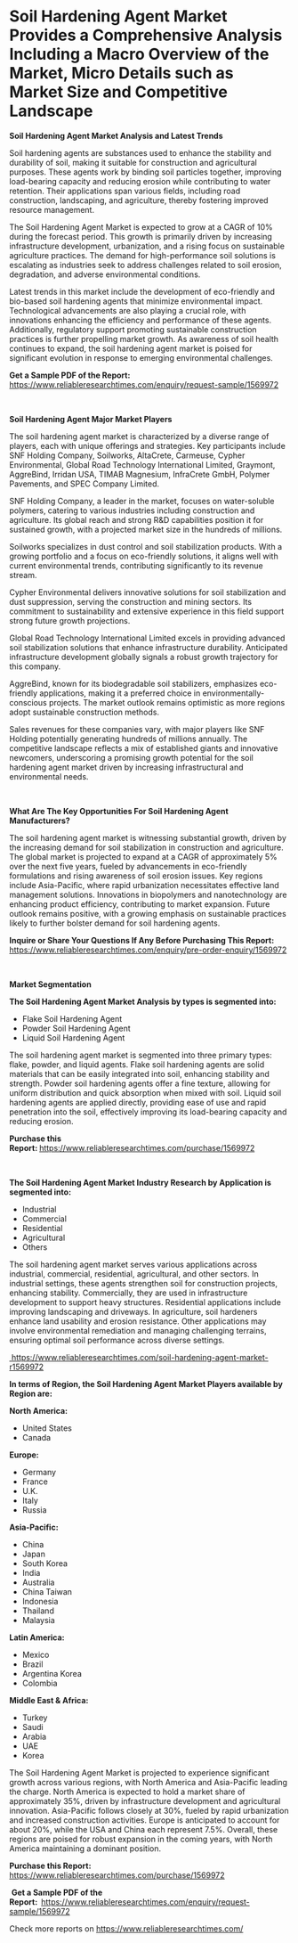 <p><h1>Soil Hardening Agent Market Provides a Comprehensive Analysis Including a Macro Overview of the Market, Micro Details such as Market Size and Competitive Landscape</h1></p><p><strong>Soil Hardening Agent Market Analysis and Latest Trends</strong></p>
<p><p>Soil hardening agents are substances used to enhance the stability and durability of soil, making it suitable for construction and agricultural purposes. These agents work by binding soil particles together, improving load-bearing capacity and reducing erosion while contributing to water retention. Their applications span various fields, including road construction, landscaping, and agriculture, thereby fostering improved resource management.</p><p>The Soil Hardening Agent Market is expected to grow at a CAGR of 10% during the forecast period. This growth is primarily driven by increasing infrastructure development, urbanization, and a rising focus on sustainable agriculture practices. The demand for high-performance soil solutions is escalating as industries seek to address challenges related to soil erosion, degradation, and adverse environmental conditions.</p><p>Latest trends in this market include the development of eco-friendly and bio-based soil hardening agents that minimize environmental impact. Technological advancements are also playing a crucial role, with innovations enhancing the efficiency and performance of these agents. Additionally, regulatory support promoting sustainable construction practices is further propelling market growth. As awareness of soil health continues to expand, the soil hardening agent market is poised for significant evolution in response to emerging environmental challenges.</p></p>
<p><strong>Get a Sample PDF of the Report:&nbsp;</strong> <a href="https://www.reliableresearchtimes.com/enquiry/request-sample/1569972?utm_campaign=3219&utm_medium=2&utm_source=Github&utm_content=ia&utm_term=25032025&utm_id=soil-hardening-agent">https://www.reliableresearchtimes.com/enquiry/request-sample/1569972</a></p>
<p>&nbsp;</p>
<p><strong>Soil Hardening Agent Major Market Players</strong></p>
<p><p>The soil hardening agent market is characterized by a diverse range of players, each with unique offerings and strategies. Key participants include SNF Holding Company, Soilworks, AltaCrete, Carmeuse, Cypher Environmental, Global Road Technology International Limited, Graymont, AggreBind, Irridan USA, TIMAB Magnesium, InfraCrete GmbH, Polymer Pavements, and SPEC Company Limited.</p><p>SNF Holding Company, a leader in the market, focuses on water-soluble polymers, catering to various industries including construction and agriculture. Its global reach and strong R&D capabilities position it for sustained growth, with a projected market size in the hundreds of millions.</p><p>Soilworks specializes in dust control and soil stabilization products. With a growing portfolio and a focus on eco-friendly solutions, it aligns well with current environmental trends, contributing significantly to its revenue stream.</p><p>Cypher Environmental delivers innovative solutions for soil stabilization and dust suppression, serving the construction and mining sectors. Its commitment to sustainability and extensive experience in this field support strong future growth projections.</p><p>Global Road Technology International Limited excels in providing advanced soil stabilization solutions that enhance infrastructure durability. Anticipated infrastructure development globally signals a robust growth trajectory for this company.</p><p>AggreBind, known for its biodegradable soil stabilizers, emphasizes eco-friendly applications, making it a preferred choice in environmentally-conscious projects. The market outlook remains optimistic as more regions adopt sustainable construction methods.</p><p>Sales revenues for these companies vary, with major players like SNF Holding potentially generating hundreds of millions annually. The competitive landscape reflects a mix of established giants and innovative newcomers, underscoring a promising growth potential for the soil hardening agent market driven by increasing infrastructural and environmental needs.</p></p>
<p>&nbsp;</p>
<p><strong>What Are The Key Opportunities For Soil Hardening Agent Manufacturers?</strong></p>
<p><p>The soil hardening agent market is witnessing substantial growth, driven by the increasing demand for soil stabilization in construction and agriculture. The global market is projected to expand at a CAGR of approximately 5% over the next five years, fueled by advancements in eco-friendly formulations and rising awareness of soil erosion issues. Key regions include Asia-Pacific, where rapid urbanization necessitates effective land management solutions. Innovations in biopolymers and nanotechnology are enhancing product efficiency, contributing to market expansion. Future outlook remains positive, with a growing emphasis on sustainable practices likely to further bolster demand for soil hardening agents.</p></p>
<p><strong>Inquire or Share Your Questions If Any Before Purchasing This Report:</strong> <a href="https://www.reliableresearchtimes.com/enquiry/pre-order-enquiry/1569972?utm_campaign=3219&utm_medium=2&utm_source=Github&utm_content=ia&utm_term=25032025&utm_id=soil-hardening-agent">https://www.reliableresearchtimes.com/enquiry/pre-order-enquiry/1569972</a></p>
<p>&nbsp;</p>
<p><strong>Market Segmentation</strong></p>
<p><strong>The Soil Hardening Agent Market Analysis by types is segmented into:</strong></p>
<p><ul><li>Flake Soil Hardening Agent</li><li>Powder Soil Hardening Agent</li><li>Liquid Soil Hardening Agent</li></ul></p>
<p><p>The soil hardening agent market is segmented into three primary types: flake, powder, and liquid agents. Flake soil hardening agents are solid materials that can be easily integrated into soil, enhancing stability and strength. Powder soil hardening agents offer a fine texture, allowing for uniform distribution and quick absorption when mixed with soil. Liquid soil hardening agents are applied directly, providing ease of use and rapid penetration into the soil, effectively improving its load-bearing capacity and reducing erosion.</p></p>
<p><strong>Purchase this Report:&nbsp;</strong><a href="https://www.reliableresearchtimes.com/purchase/1569972?utm_campaign=3219&utm_medium=2&utm_source=Github&utm_content=ia&utm_term=25032025&utm_id=soil-hardening-agent">https://www.reliableresearchtimes.com/purchase/1569972</a></p>
<p>&nbsp;</p>
<p><strong>The Soil Hardening Agent Market Industry Research by Application is segmented into:</strong></p>
<p><ul><li>Industrial</li><li>Commercial</li><li>Residential</li><li>Agricultural</li><li>Others</li></ul></p>
<p><p>The soil hardening agent market serves various applications across industrial, commercial, residential, agricultural, and other sectors. In industrial settings, these agents strengthen soil for construction projects, enhancing stability. Commercially, they are used in infrastructure development to support heavy structures. Residential applications include improving landscaping and driveways. In agriculture, soil hardeners enhance land usability and erosion resistance. Other applications may involve environmental remediation and managing challenging terrains, ensuring optimal soil performance across diverse settings.</p></p>
<p><a href="https://www.reliableresearchtimes.com/soil-hardening-agent-market-r1569972?utm_campaign=3219&utm_medium=2&utm_source=Github&utm_content=ia&utm_term=25032025&utm_id=soil-hardening-agent">&nbsp;https://www.reliableresearchtimes.com/soil-hardening-agent-market-r1569972</a></p>
<p><strong>In terms of Region, the Soil Hardening Agent Market Players available by Region are:</strong></p>
<p>
    <p> <strong> North America: </strong>
        <ul>
            <li>United States</li>
            <li>Canada</li>
        </ul>
        </p> 
    <p> <strong> Europe: </strong>
        <ul>
            <li>Germany</li>
            <li>France</li>
            <li>U.K.</li>
            <li>Italy</li>
            <li>Russia</li>
        </ul>
        </p> 
    <p> <strong> Asia-Pacific: </strong>
        <ul>
            <li>China</li>
            <li>Japan</li>
            <li>South Korea</li>
            <li>India</li>
            <li>Australia</li>
            <li>China Taiwan</li>
            <li>Indonesia</li>
            <li>Thailand</li>
            <li>Malaysia</li>
        </ul>
        </p> 
    <p> <strong> Latin America: </strong>
        <ul>
            <li>Mexico</li>
            <li>Brazil</li>
            <li>Argentina Korea</li>
            <li>Colombia</li>
        </ul>
        </p> 
    <p> <strong> Middle East & Africa: </strong>
        <ul>
            <li>Turkey</li>
            <li>Saudi</li>
            <li>Arabia</li>
            <li>UAE</li>
            <li>Korea</li>
        </ul>
    </p>
    </p>
<p><p>The Soil Hardening Agent Market is projected to experience significant growth across various regions, with North America and Asia-Pacific leading the charge. North America is expected to hold a market share of approximately 35%, driven by infrastructure development and agricultural innovation. Asia-Pacific follows closely at 30%, fueled by rapid urbanization and increased construction activities. Europe is anticipated to account for about 20%, while the USA and China each represent 7.5%. Overall, these regions are poised for robust expansion in the coming years, with North America maintaining a dominant position.</p></p>
<p><strong>Purchase this Report: </strong><a href="https://www.reliableresearchtimes.com/purchase/1569972?utm_campaign=3219&utm_medium=2&utm_source=Github&utm_content=ia&utm_term=25032025&utm_id=soil-hardening-agent">https://www.reliableresearchtimes.com/purchase/1569972</a></p>
<p>&nbsp;<strong>Get a Sample PDF of the Report:&nbsp;&nbsp;</strong><a href="https://www.reliableresearchtimes.com/enquiry/request-sample/1569972?utm_campaign=3219&utm_medium=2&utm_source=Github&utm_content=ia&utm_term=25032025&utm_id=soil-hardening-agent">https://www.reliableresearchtimes.com/enquiry/request-sample/1569972</a></p>
<p><strong></strong></p>
<p>Check more reports on <a href="https://www.reliableresearchtimes.com/?utm_campaign=3219&utm_medium=2&utm_source=Github&utm_content=ia&utm_term=25032025&utm_id=soil-hardening-agent">https://www.reliableresearchtimes.com/</a></p>